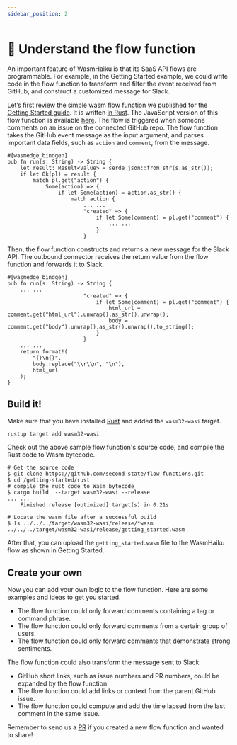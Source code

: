 ```yaml
---
sidebar_position: 2
---
```

# 🦀  Understand the flow function

An important feature of WasmHaiku is that its SaaS API flows are programmable. For example, in the Getting Started example, we could write code in the flow function to transform and filter the event received from GitHub, and construct a customized message for Slack.

Let’s first review the simple wasm flow function we published for the [Getting Started guide](getting-started-rust.md). It is written [in Rust](https://github.com/second-state/flow-functions/tree/main/getting-started/rust). The JavaScript version of this flow function is available [here](https://github.com/second-state/flow-functions/tree/main/getting-started/javascript). The flow is triggered when someone comments on an issue on the connected GitHub repo. The flow function takes the GitHub event message as the input argument, and parses important data fields, such as `action` and `comment`, from the message.


```
#[wasmedge_bindgen]
pub fn run(s: String) -> String {
    let result: Result<Value> = serde_json::from_str(s.as_str());
    if let Ok(pl) = result {
        match pl.get("action") {
            Some(action) => {
                if let Some(action) = action.as_str() {
                    match action {
                        ... ...
                        "created" => {
                            if let Some(comment) = pl.get("comment") {
                                ... ...
                            }
                        }
```


Then, the flow function constructs and returns a new message for the Slack API. The outbound connector receives the return value from the flow function and forwards it to Slack. 


```
#[wasmedge_bindgen]
pub fn run(s: String) -> String {
    ... ...
                        "created" => {
                            if let Some(comment) = pl.get("comment") {
                                html_url = comment.get("html_url").unwrap().as_str().unwrap();
                                body = comment.get("body").unwrap().as_str().unwrap().to_string();
                            }
                        }
    ... ...
    return format!(
        "{}\n{}",
        body.replace("\\r\\n", "\n"),
        html_url
    );
}
```



## Build it!

Make sure that you have installed [Rust](https://www.rust-lang.org/tools/install) and added the `wasm32-wasi` target.


```
rustup target add wasm32-wasi
```


Check out the above sample flow function's source code, and compile the Rust code to Wasm bytecode.


```
# Get the source code
$ git clone https://github.com/second-state/flow-functions.git
$ cd /getting-started/rust
# compile the rust code to Wasm bytecode
$ cargo build  --target wasm32-wasi --release
... ...
    Finished release [optimized] target(s) in 0.21s
    
# Locate the wasm file after a successful build
$ ls ../../../target/wasm32-wasi/release/*wasm
../../../target/wasm32-wasi/release/getting_started.wasm
```


After that, you can upload the `getting_started.wasm` file to the WasmHaiku flow as shown in Getting Started.

## Create your own

Now you can add your own logic to the flow function. Here are some examples and ideas to get you started.


* The flow function could only forward comments containing a tag or command phrase. 
* The flow function could only forward comments from a certain group of users.
* The flow function could only forward comments that demonstrate strong sentiments.


The flow function could also transform the message sent to Slack.


* GitHub short links, such as issue numbers and PR numbers, could be expanded by the flow function.
* The flow function could add links or context from the parent GitHub issue.
* The flow function could compute and add the time lapsed from the last comment in the same issue.


Remember to send us a [PR](https://github.com/second-state/flow-functions/) if you created a new flow function and wanted to share!



